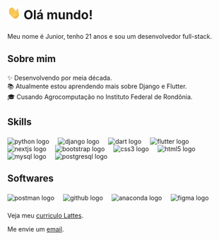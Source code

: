 # <img src="https://raw.githubusercontent.com/ABSphreak/ABSphreak/master/gifs/Hi.gif" width="30px" height="30px"> Olá mundo!
###

<p align="left">Meu nome é Junior, tenho 21 anos e sou um desenvolvedor full-stack.</p>

###

<h2 align="left">Sobre mim</h2>

###

<p align="left">✨ Desenvolvendo por meia década. <br>📚 Atualmente estou aprendendo mais sobre Django e Flutter.<br>🎓 Cusando Agrocomputação no Instituto Federal de Rondônia.</p>

###

<h2 align="left">Skills</h2>

###

<div align="left">
  <img src="https://cdn.jsdelivr.net/gh/devicons/devicon@latest/icons/python/python-plain.svg" height="40" alt="python logo"  />
  <img width="12" />
  <img src="https://cdn.jsdelivr.net/gh/devicons/devicon@latest/icons/django/django-plain.svg" height="40" alt="django logo"  />
  <img width="12" />
  <img src="https://cdn.jsdelivr.net/gh/devicons/devicon@latest/icons/dart/dart-plain.svg" height="40" alt="dart logo"  />
  <img width="12" />
  <img src="https://cdn.jsdelivr.net/gh/devicons/devicon@latest/icons/flutter/flutter-plain.svg" height="40" alt="flutter logo"  />
  <img width="12" />
  <img src="https://cdn.jsdelivr.net/gh/devicons/devicon@latest/icons/arduino/arduino-original.svg" height="40" alt="nextjs logo"  />
  <img width="12" />
  <img src="https://cdn.jsdelivr.net/gh/devicons/devicon@latest/icons/bootstrap/bootstrap-original.svg" height="40" alt="bootstrap logo"  />
  <img width="12" />
  <img src="https://cdn.jsdelivr.net/gh/devicons/devicon@latest/icons/css3/css3-plain.svg" height="40" alt="css3 logo"  />
  <img width="12" />
  <img src="https://cdn.jsdelivr.net/gh/devicons/devicon@latest/icons/html5/html5-plain.svg" height="40" alt="html5 logo"  />
  <img width="12" />
  <img src="https://cdn.jsdelivr.net/gh/devicons/devicon@latest/icons/mysql/mysql-original.svg" height="40" alt="mysql logo"  />
  <img width="12" />
  <img src="https://cdn.jsdelivr.net/gh/devicons/devicon@latest/icons/postgresql/postgresql-plain.svg" height="40" alt="postgresql logo"  />
  <img width="12" />

</div>

###

<h2 align="left">Softwares</h2>

###

<div align="left">
  <img src="https://cdn.jsdelivr.net/gh/devicons/devicon@latest/icons/postman/postman-original.svg" height="40" alt="postman logo"  />
  <img width="12" />
  <img src="https://cdn.jsdelivr.net/gh/devicons/devicon@latest/icons/github/github-original.svg" height="40" alt="github logo"  />
  <img width="12" />
  <img src="https://cdn.jsdelivr.net/gh/devicons/devicon@latest/icons/anaconda/anaconda-original.svg" height="40" alt="anaconda logo"  />
  <img width="12" />
  <img src="https://cdn.jsdelivr.net/gh/devicons/devicon@latest/icons/figma/figma-original.svg" height="40" alt="figma logo"  />
  <img width="12" />

</div>

###

Veja meu [curriculo Lattes](http://lattes.cnpq.br/9443878372595455).

Me envie um [email](mailto:juniorsmgks@gmail.com).
